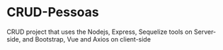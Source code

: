 # CRUD-Pessoas
CRUD project that uses the Nodejs, Express, Sequelize tools on Server-side, and Bootstrap, Vue and Axios on client-side
